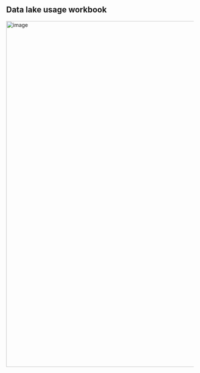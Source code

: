 ## Data lake usage workbook

<img width="1594" height="929" alt="image" src="https://github.com/user-attachments/assets/8aaafb58-03aa-4723-b303-fe3a24dcf658" />

